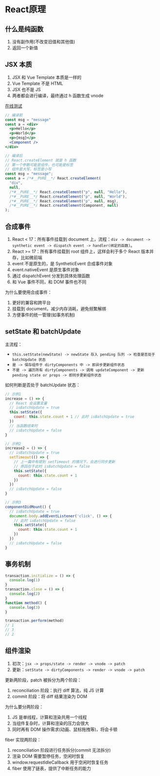 # React原理

## 什么是纯函数

1. 没有副作用(不改变旧值和其他值)
2. 返回一个新值

## JSX 本质

1. JSX 和 Vue Template 本质是一样的
2. Vue Template 不是 HTML
3. JSX 也不是 JS
4. 两者都会进行编译，最终通过 h 函数生成 vnode

[在线测试](https://babeljs.io/repl)

```jsx
// 编译前
const msg = "message"
const a = <div>
  <p>Hello</p>
  <p>World</p>
  <p>{msg}</p>
  <Component />
</div>

// 编译后
// React.createElement 就是 h 函数
// 第一个参数可能是组件，也可能是标签
// 组件是大写，标签是小写
const msg = "message";
const a = /*#__PURE__*/ React.createElement(
  "div",
  null,
  /*#__PURE__*/ React.createElement("p", null, "Hello"),
  /*#__PURE__*/ React.createElement("p", null, "World"),
  /*#__PURE__*/ React.createElement("p", null, msg),
  /*#__PURE__*/ React.createElement(Component, null)
);

```

## 合成事件

1. React < 17：所有事件挂载到 document 上，流程：`div -> document -> synthetic event -> dispatch event -> handler(绑定的函数)`。
2. React >= 17：所有事件挂载到 root 组件上，这样会利于多个 React 版本并存，比如微前端
3. event 不是原生的，是 SyntheticEvent 合成事件对象
4. event.nativeEvent 是原生事件对象
5. 通过 dispatchEvent 分发到具体处理函数
6. 和 Vue 事件不同，和 DOM 事件也不同

为什么要使用合成事件：

1. 更好的兼容和跨平台
2. 挂载到 document，减少内存消耗，避免频繁解绑
3. 方便事件的统一管理(如事务机制)

## setState 和 batchUpdate

主流程：

* `this.setState(newState) -> newState 存入 pending 队列 -> 检查是否处于 batchUpdate 状态`
* `是 -> 保存组件于 dirtyComponents 中 -> 即异步更新组件状态`
* `不是 -> 遍历所有 dirtyComponents -> 调用 updateComponent -> 更新 pending state or props -> 即同步更新组件状态`

如何判断是否处于 batchUpdate 状态：

```js
// 示例1
increase = () => {
  // React 会设置变量
  // isBatchUpdate = true
  this.setState({
    count: this.state.count + 1 // 此时 isBatchUpdate = true
  })
  // 当函数结束时
  // isBatchUpdate = false
}

// 示例2
increase2 = () => {
  // isBatchUpdate = true
  setTimeout(() => {
    // 上一篇中有提到 setTimeout 的情况下，会进行同步更新
    // 原因在于此时 isBatchUpdate = false
    this.setState({
      count: this.state.count + 1
    })
  })
  // isBatchUpdate = false
}

// 示例3
componentDidMount() {
  // isBatchUpdate = true
  document.body.addEventListener('click', () => {
    // 此时 isBatchUpdate = false
    this.setState({
      count: this.state.count + 1
    })
  })
  // isBatchUpdate = false
}
```

## 事务机制

```js
transaction.initialize = () => {
  console.log(1)
}
transaction.close = () => {
  console.log(2)
}
function method() {
  console.log(3)
}

transaction.perform(method)
// 1
// 3
// 2
```

## 组件渲染

1. 初次：`jsx -> props/state -> render -> vnode -> patch`
2. 更新：`setState -> dirtyComponents -> render -> vnode -> patch`

更新两阶段，patch 被拆分为两个阶段：

1. reconciliation 阶段：执行 diff 算法，纯 JS 计算
2. commit 阶段：将 diff 结果渲染为 DOM

为什么要分两阶段：

1. JS 是单线程，计算和渲染共用一个线程
2. 当组件复杂时，计算和渲染的压力会很大
3. 同时再有 DOM 操作需求(动画、鼠标拖拽等)，将会卡顿

fiber 实现两阶段：

1. reconciliation 阶段进行任务拆分(commit 无法拆分)
2. 渲染 DOM 需要暂停任务，空闲时恢复
3. window.requestIdleCallback 用于空闲时恢复任务
4. fiber 使用了链表，提供了中断任务的能力
